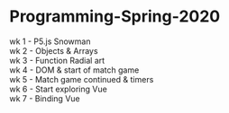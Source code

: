 # Programming-Spring-2020

wk 1 - P5.js Snowman <br>
wk 2 - Objects & Arrays <br>
wk 3 - Function Radial art <br>
wk 4 - DOM & start of match game <br>
wk 5 - Match game continued & timers <br>
wk 6 - Start exploring Vue <br>
wk 7 - Binding Vue
